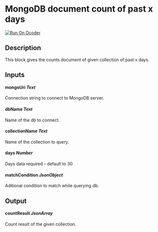 # MongoDB document count of past x days
[![Run On Dcoder](https://static-content.dcoder.tech/dcoder-assets/run-on-dcoder.svg)](https://code.dcoder.tech/feed/block/610cb51a467526b1c08f6586)

## Description
This block gives the counts document of given collection of past x days.

## Inputs
#### **mongoUri**  *Text*
Connection string to connect to MongoDB server.
#### **dbName**  *Text*
Name of the db to connect.
#### **collectionName**  *Text*
Name of the collection to query.
#### **days**  *Number*
Days data required - default to 30
#### **matchCondition**  *JsonObject*
Aditional condition to match while querying db.

## Output
#### **countResult**  *JsonArray*
Count result of the given collection.

